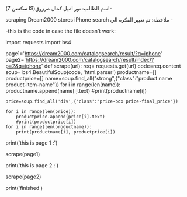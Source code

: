  (سكشن 7 IS)اسم الطالب: نور اميل كمال مرزوق-

 scraping Dream2000 stores iPhone search ملاحظة: تم تغيير الفكرة الي -

-this is the code in case the file doesn't work:


import requests
import bs4

page1='https://dream2000.com/catalogsearch/result/?q=iphone'
page2='https://dream2000.com/catalogsearch/result/index/?p=2&q=iphone'
def scrape(url):
    req= requests.get(url)
    code=req.content
    soup= bs4.BeautifulSoup(code, 'html.parser')
    productname=[]
    productprice=[]
    name=soup.find_all("strong",{"class":"product name product-item-name"})
    for i in range(len(name)):
        productname.append(name[i].text)
        #print(productname[i])

    price=soup.find_all('div',{'class':"price-box price-final_price"})

    for i in range(len(price)):
        productprice.append(price[i].text)
        #print(productprice[i])
    for i in range(len(productname)):
        print(productname[i], productprice[i])
print('this is page 1 :')

scrape(page1)

print('this is page 2 :')

scrape(page2)

print('finished')
